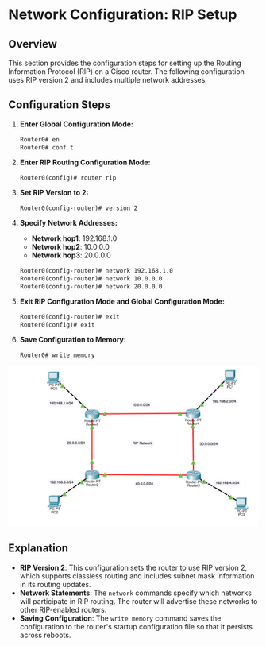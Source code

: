 # Network Configuration: RIP Setup

## Overview

This section provides the configuration steps for setting up the Routing Information Protocol (RIP) on a Cisco router. The following configuration uses RIP version 2 and includes multiple network addresses.

## Configuration Steps

1. **Enter Global Configuration Mode:**
    ```plaintext
    Router0# en
    Router0# conf t
    ```
2. **Enter RIP Routing Configuration Mode:**
    ```plaintext
    Router0(config)# router rip
    ```
3. **Set RIP Version to 2:**
    ```plaintext
    Router0(config-router)# version 2
    ```
4. **Specify Network Addresses:**
    - **Network hop1**: 192.168.1.0
    - **Network hop2**: 10.0.0.0
    - **Network hop3**: 20.0.0.0

    ```plaintext
    Router0(config-router)# network 192.168.1.0
    Router0(config-router)# network 10.0.0.0
    Router0(config-router)# network 20.0.0.0
    ```
5. **Exit RIP Configuration Mode and Global Configuration Mode:**
    ```plaintext
    Router0(config-router)# exit
    Router0(config)# exit
    ```

6. **Save Configuration to Memory:**
    ```plaintext
    Router0# write memory
    ```
![RIP Network Diagram](images/RIP-network.png)

## Explanation
- **RIP Version 2**: This configuration sets the router to use RIP version 2, which supports classless routing and includes subnet mask information in its routing updates.
- **Network Statements**: The `network` commands specify which networks will participate in RIP routing. The router will advertise these networks to other RIP-enabled routers.
- **Saving Configuration**: The `write memory` command saves the configuration to the router's startup configuration file so that it persists across reboots.
